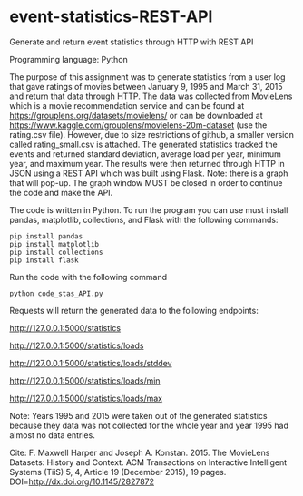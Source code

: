 # event-statistics-REST-API
Generate and return event statistics through HTTP with REST API

Programming language: Python

The purpose of this assignment was to generate statistics from a user log that gave ratings of movies 
between January 9, 1995 and March 31, 2015 and return that data through HTTP. The data was collected 
from MovieLens which is a movie recommendation service and can be found at https://grouplens.org/datasets/movielens/ or 
can be downloaded at https://www.kaggle.com/grouplens/movielens-20m-dataset (use the rating.csv file).
However, due to size restrictions of github, a smaller version called rating_small.csv is attached. 
The generated statistics tracked the events and returned standard deviation, average load per year, minimum year, and maximum year.
The results were then returned through HTTP in JSON using a REST API which was built using Flask.
Note: there is a graph that will pop-up. The graph window MUST be closed in order to continue the code and make the API.

The code is written in Python. To run the program you can use must install pandas, matplotlib, collections, and Flask
with the following commands:

    pip install pandas
    pip install matplotlib
    pip install collections
    pip install flask


Run the code with the following command

    python code_stas_API.py


Requests will return the generated data to the following endpoints:

http://127.0.0.1:5000/statistics

http://127.0.0.1:5000/statistics/loads

http://127.0.0.1:5000/statistics/loads/stddev

http://127.0.0.1:5000/statistics/loads/min

http://127.0.0.1:5000/statistics/loads/max


Note: Years 1995 and 2015 were taken out of the generated statistics because they data was not collected for the whole year and year 
1995 had almost no data entries.



Cite: F. Maxwell Harper and Joseph A. Konstan. 2015. The MovieLens Datasets: History and Context. ACM Transactions on Interactive 
Intelligent Systems (TiiS) 5, 4, Article 19 (December 2015), 19 pages. DOI=http://dx.doi.org/10.1145/2827872
